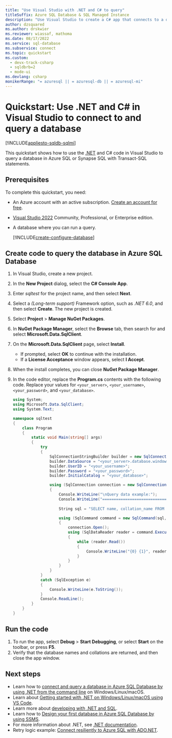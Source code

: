 ```yaml
---
title: "Use Visual Studio with .NET and C# to query"
titleSuffix: Azure SQL Database & SQL Managed Instance
description: "Use Visual Studio to create a C# app that connects to a database in Azure SQL Database or Azure SQL Managed Instance and runs queries."
author: dzsquared
ms.author: drskwier
ms.reviewer: wiassaf, mathoma
ms.date: 08/17/2022
ms.service: sql-database
ms.subservice: connect
ms.topic: quickstart
ms.custom:
  - devx-track-csharp
  - sqldbrb=2
  - mode-ui
ms.devlang: csharp
monikerRange: "= azuresql || = azuresql-db || = azuresql-mi"
---
```

# Quickstart: Use .NET and C# in Visual Studio to connect to and query a database
[!INCLUDE[appliesto-sqldb-sqlmi](../includes/appliesto-sqldb-sqlmi-asa.md)]

This quickstart shows how to use the [.NET](https://dotnet.microsoft.com) and C# code in Visual Studio to query a database in Azure SQL or Synapse SQL with Transact-SQL statements.

## Prerequisites

To complete this quickstart, you need:

- An Azure account with an active subscription. [Create an account for free](https://azure.microsoft.com/free/?ref=microsoft.com&utm_source=microsoft.com&utm_medium=docs&utm_campaign=visualstudio).
- [Visual Studio 2022](https://www.visualstudio.com/downloads/) Community, Professional, or Enterprise edition.
- A database where you can run a query.

  [!INCLUDE[create-configure-database](../includes/create-configure-database.md)]

## Create code to query the database in Azure SQL Database

1. In Visual Studio, create a new project. 
   
1. In the **New Project** dialog, select the **C# Console App**.
   
1. Enter *sqltest* for the project name, and then select **Next**.
   
1. Select a *(Long-term support)* Framework option, such as *.NET 6.0*, and then select **Create**. The new project is created.
   
1. Select **Project** > **Manage NuGet Packages**. 
   
1. In **NuGet Package Manager**, select the **Browse** tab, then search for and select **Microsoft.Data.SqlClient**.
   
1. On the **Microsoft.Data.SqlClient** page, select **Install**. 
   - If prompted, select **OK** to continue with the installation. 
   - If a **License Acceptance** window appears, select **I Accept**.
   
1. When the install completes, you can close **NuGet Package Manager**. 
   
1. In the code editor, replace the **Program.cs** contents with the following code. Replace your values for `<your_server>`, `<your_username>`, `<your_password>`, and `<your_database>`.
   
   ```csharp
   using System;
   using Microsoft.Data.SqlClient;
   using System.Text;
   
   namespace sqltest
   {
       class Program
       {
           static void Main(string[] args)
           {
               try 
               { 
                   SqlConnectionStringBuilder builder = new SqlConnectionStringBuilder();
                   builder.DataSource = "<your_server>.database.windows.net"; 
                   builder.UserID = "<your_username>";            
                   builder.Password = "<your_password>";     
                   builder.InitialCatalog = "<your_database>";
   
                   using (SqlConnection connection = new SqlConnection(builder.ConnectionString))
                   {
                       Console.WriteLine("\nQuery data example:");
                       Console.WriteLine("=========================================\n");
                       
                       String sql = "SELECT name, collation_name FROM sys.databases";
   
                       using (SqlCommand command = new SqlCommand(sql, connection))
                       {
                           connection.Open();
                           using (SqlDataReader reader = command.ExecuteReader())
                           {
                               while (reader.Read())
                               {
                                   Console.WriteLine("{0} {1}", reader.GetString(0), reader.GetString(1));
                               }
                           }
                       }                    
                   }
               }
               catch (SqlException e)
               {
                   Console.WriteLine(e.ToString());
               }
               Console.ReadLine();
           }
       }
   }
   ```

## Run the code

1. To run the app, select **Debug** > **Start Debugging**, or select **Start** on the toolbar, or press **F5**.
1. Verify that the database names and collations are returned, and then close the app window.

## Next steps

- Learn how to [connect and query a database in Azure SQL Database by using .NET from the command line](connect-query-dotnet-core.md) on Windows/Linux/macOS.  
- Learn about [Getting started with .NET on Windows/Linux/macOS using VS Code](/dotnet/core/tutorials/with-visual-studio-code).
- Learn more about [developing with .NET and SQL](/sql/connect/ado-net/sql).
- Learn how to [Design your first database in Azure SQL Database by using SSMS](design-first-database-tutorial.md).
- For more information about .NET, see [.NET documentation](/dotnet/).
- Retry logic example: [Connect resiliently to Azure SQL with ADO.NET][step-4-connect-resiliently-to-sql-with-ado-net-a78n].


<!-- Link references. -->

[step-4-connect-resiliently-to-sql-with-ado-net-a78n]: /sql/connect/ado-net/step-4-connect-resiliently-sql-ado-net
